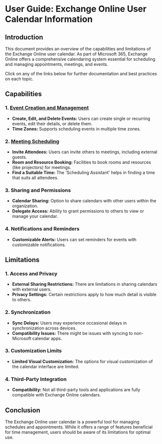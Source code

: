 # User Guide: Exchange Online User Calendar Information

## Introduction
This document provides an overview of the capabilities and limitations of the Exchange Online user calendar. As part of Microsoft 365, Exchange Online offers a comprehensive calendaring system essential for scheduling and managing appointments, meetings, and events.

Click on any of the links below for further documentation and best practices on each topic.

## Capabilities

### 1. [Event Creation and Management](https://github.com/JAsomart/Documentation/blob/08a6b14f43b11456e602a05b8ef162e192007681/Exchange/Calendars/M365-ExchangeOnline-UserCalendarManagement.md)
- **Create, Edit, and Delete Events:** Users can create single or recurring events, edit their details, or delete them.
- **Time Zones:** Supports scheduling events in multiple time zones.

### 2. [Meeting Scheduling](https://github.com/JAsomart/Documentation/blob/08a6b14f43b11456e602a05b8ef162e192007681/Exchange/Calendars/M365-ExchangeOnline-UserCalendarManagement.md) 
- **Invite Attendees:** Users can invite others to meetings, including external guests.
- **Room and Resource Booking:** Facilities to book rooms and resources (like projectors) for meetings.
- **Find a Suitable Time:** The 'Scheduling Assistant' helps in finding a time that suits all attendees.

### 3. Sharing and Permissions
- **Calendar Sharing:** Option to share calendars with other users within the organization.
- **Delegate Access:** Ability to grant permissions to others to view or manage your calendar.

### 4. Notifications and Reminders
- **Customizable Alerts:** Users can set reminders for events with customizable notifications.

## Limitations

### 1. Access and Privacy
- **External Sharing Restrictions:** There are limitations in sharing calendars with external users.
- **Privacy Settings:** Certain restrictions apply to how much detail is visible to others.

### 2. Synchronization
- **Sync Delays:** Users may experience occasional delays in synchronization across devices.
- **Compatibility Issues:** There might be issues with syncing to non-Microsoft calendar apps.

### 3. Customization Limits
- **Limited Visual Customization:** The options for visual customization of the calendar interface are limited.

### 4. Third-Party Integration
- **Compatibility:** Not all third-party tools and applications are fully compatible with Exchange Online calendars.

## Conclusion
The Exchange Online user calendar is a powerful tool for managing schedules and appointments. While it offers a range of features beneficial for time management, users should be aware of its limitations for optimal use.
